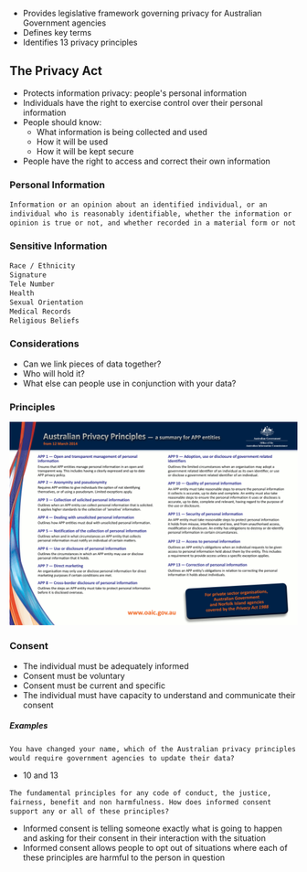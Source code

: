 - Provides legislative framework governing privacy for Australian Government agencies
- Defines key terms
- Identifies 13 privacy principles

## The Privacy Act
- Protects information privacy: people's personal information
- Individuals have the right to exercise control over their personal information
- People should know:
	- What information is being collected and used
	- How it will be used
	- How it will be kept secure
- People have the right to access and correct their own information


### Personal Information

```
Information or an opinion about an identified individual, or an individual who is reasonably identifiable, whether the information or opinion is true or not, and whether recorded in a material form or not
```

### Sensitive Information

```
Race / Ethnicity
Signature
Tele Number
Health
Sexual Orientation
Medical Records
Religious Beliefs
```

### Considerations
- Can we link pieces of data together?
- Who will hold it?
- What else can people use in conjunction with your data?

### Principles

![](Images/australianprivacyprinciples-summary-1.png)

### Consent
- The individual must be adequately informed
- Consent must be voluntary
- Consent must be current and specific
- The individual must have capacity to understand and communicate their consent

##### Examples

```
You have changed your name, which of the Australian privacy principles would require government agencies to update their data?
```

- 10 and 13

```
The fundamental principles for any code of conduct, the justice, fairness, benefit and non harmfulness. How does informed consent support any or all of these principles?
```

- Informed consent is telling someone exactly what is going to happen and asking for their consent in their interaction with the situation
- Informed consent allows people to opt out of situations where each of these principles are harmful to the person in question

